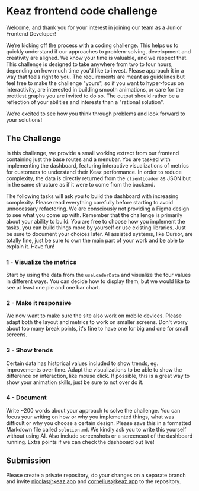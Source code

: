 # Keaz frontend code challenge

Welcome, and thank you for your interest in joining our team as a Junior Frontend Developer!

We’re kicking off the process with a coding challenge. This helps us to quickly understand if our approaches to problem-solving, development and creativity are aligned. We know your time is valuable, and we respect that. This challenge is designed to take anywhere from two to four hours, depending on how much time you’d like to invest. Please approach it in a way that feels right to you. The requirements are meant as guidelines but feel free to make the challenge "yours", so if you want to hyper-focus on interactivity, are interested in building smooth animations, or care for the prettiest graphs you are invited to do so. The output should rather be a reflection of your abilities and interests than a "rational solution".

We’re excited to see how you think through problems and look forward to your solutions!

## The Challenge

In this challenge, we provide a small working extract from our frontend containing just the base routes and a menubar. You are tasked with implementing the dashboard, featuring interactive visualizations  of metrics for customers to understand their Keaz performance. In order to reduce complexity, the data is directly returned from the `clientLoader` as JSON but in the same structure as if it were to come from the backend.

The following tasks will ask you to build the dashboard with increasing complexity. Please read everything carefully before starting to avoid unnecessary refactoring. We are consciously not providing a Figma design to see what you come up with. Remember that the challenge is primarily about your ability to build. You are free to choose how you implement the tasks, you can build things more by yourself or use existing libraries. Just be sure to document your choices later. AI assisted systems, like Cursor, are totally fine, just be sure to own the main part of your work and be able to explain it. Have fun!

### 1 - Visualize the metrics

Start by using the data from the `useLoaderData` and visualize the four values in different ways. You can decide how to display them, but we would like to see at least one pie and one bar chart.

### 2 - Make it responsive

We now want to make sure the site also work on mobile devices. Please adapt both the layout and metrics to work on smaller screens. Don't worry about too many break points, it's fine to have one for big and one for small screens.

### 3 - Show trends

Certain data has historical values included to show trends, eg. improvements over time. Adapt the visualizations to be able to show the difference on interaction, like mouse click. If possible, this is a great way to show your animation skills, just be sure to not over do it.

### 4 - Document

Write ~200 words about your approach to solve the challenge. You can focus your writing on how or why you implemented things, what was difficult or why you choose a certain design. Please save this in a formatted Markdown file called `solution.md`. We kindly ask you to write this yourself without using AI. Also include screenshots or a screencast of the dashboard running. Extra points if we can check the dashboard out live!

## Submission

Please create a private repository, do your changes on a separate branch and invite nicolas@keaz.app and cornelius@keaz.app to the repository. 